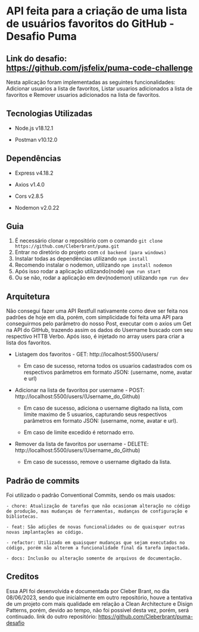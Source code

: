 # API feita para a criação de uma lista de usuários favoritos do GitHub - Desafio Puma

## Link do desafio: https://github.com/jsfelix/puma-code-challenge

Nesta aplicação foram implementadas as seguintes funcionalidades: Adicionar usuarios a lista de favoritos, Listar usuarios adicionados a lista de favoritos e Remover usuarios adicionados na lista de favoritos.

## Tecnologias Utilizadas

- Node.js v18.12.1

- Postman v10.12.0

## Dependências

- Express v4.18.2

- Axios v1.4.0

- Cors v2.8.5

- Nodemon v2.0.22

## Guia 

1. É necessário clonar o repositório com o comando `git clone https://github.com/Cleberbrant/puma.git` 
2. Entrar no diretório do projeto com `cd backend (para windows)`
3. Instalar todas as dependências utilizando `npm install`
4. Recomendo instalar o nodemon, utilizando `npm install nodemon`
5. Após isso rodar a aplicação utilizando(node) `npm run start`
6. Ou se não, rodar a aplicação em dev(nodemon) utilizando `npm run dev`

## Arquitetura

Não consegui fazer uma API Restfull nativamente como deve ser feita nos padrões de hoje em dia, porém, com simplicidade foi feita uma API para conseguirmos pelo parâmetro do nosso Post, executar com o axios um Get na API do GitHub, trazendo assim os dados do Username buscado com seu respectivo HTTB Verbo. Após isso, é injetado no array users para criar a lista dos favoritos.

- Listagem dos favoritos - GET: http://localhost:5500/users/

    - Em caso de sucesso, retorna todos os usuarios cadastrados com os respectivos parâmetros em formato JSON: (username, nome, avatar e url)

- Adicionar na lista de favoritos por username - POST: http://localhost:5500/users/(Username_do_Github)

    - Em caso de sucesso, adiciona o username digitado na lista, com limite maximo de 5 usuarios, capturando seus respectivos parâmetros em formato JSON: (username, nome, avatar e url).

    - Em caso de limite excedido é retornado erro.

- Remover da lista de favoritos por username - DELETE: http://localhost:5500/users/(Username_do_Github)

    - Em caso de sucessso, remove o username digitado da lista.

## Padrão de commits

Foi utilizado o padrão Conventional Commits, sendo os mais usados:

    - chore: Atualização de tarefas que não ocasionam alteração no código de produção, mas mudanças de ferramentas, mudanças de configuração e bibliotecas.

    - feat: São adições de novas funcionalidades ou de quaisquer outras novas implantações ao código.

    - refactor: Utilizado em quaisquer mudanças que sejam executados no código, porém não alterem a funcionalidade final da tarefa impactada.

    - docs: Inclusão ou alteração somente de arquivos de documentação.

## Creditos

Essa API foi desenvolvida e documentada por Cleber Brant, no dia 08/06/2023, sendo que inicialmente em outro repositório, houve a tentativa de um projeto com mais qualidade em relação a Clean Architecture e Disign Patterns, porém, devido ao tempo, não foi possivel desta vez, porém, será continuado.
link do outro repositório: https://github.com/Cleberbrant/puma-desafio
